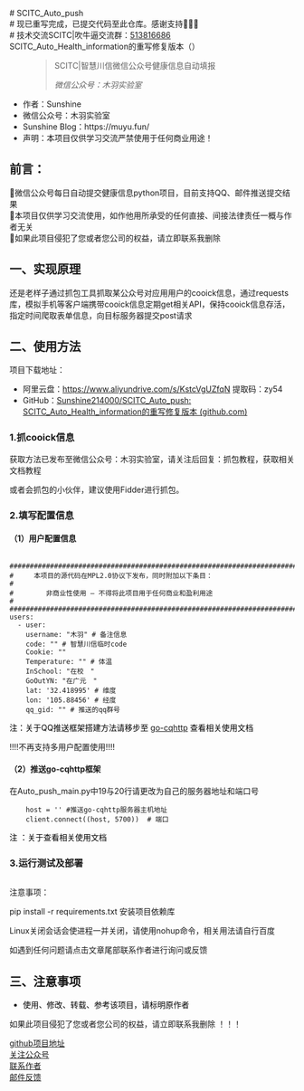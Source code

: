 <p># SCITC_Auto_push<br /># 现已重写完成，已提交代码至此仓库。感谢支持💖💖💖<br /># 技术交流SCITC|吹牛逼交流群：<a href="https://qm.qq.com/cgi-bin/qm/qr?k=qaRwaSma5K8xWpTFY95q9_6YI58QnABi&amp;jump_from=webapi" target="_blank" rel="noreferrer noopener">513816686</a><br />SCITC_Auto_Health_information的重写修复版本（）</p>

<!-- wp:pullquote -->
<figure class="wp-block-pullquote"><blockquote><p>SCITC|智慧川信微信公众号健康信息自动填报</p><cite>微信公众号：木羽实验室</cite></blockquote></figure>
<!-- /wp:pullquote -->

<!-- wp:list -->
<ul><li>作者：Sunshine</li><li>微信公众号：木羽实验室</li><li>Sunshine Blog：https://muyu.fun/</li><li>声明：本项目仅供学习交流严禁使用于任何商业用途！</li></ul>
<!-- /wp:list -->

<!-- wp:heading -->
<h2>前言：</h2>
<!-- /wp:heading -->

<!-- wp:paragraph -->
<p id="block-bb73bd83-d728-426c-8c76-95e0b4bf1bc2">🙂微信公众号每日自动提交健康信息python项目，目前支持QQ、邮件推送提交结果 <br>🙂本项目仅供学习交流使用，如作他用所承受的任何直接、间接法律责任一概与作者无关 <br>🙂如果此项目侵犯了您或者您公司的权益，请立即联系我删除</p>
<!-- /wp:paragraph -->

<!-- wp:heading -->
<h2>一、实现原理</h2>
<!-- /wp:heading -->

<!-- wp:paragraph -->
<p>还是老样子通过抓包工具抓取某公众号对应用用户的cooick信息，通过requests库，模拟手机等客户端携带cooick信息定期get相关API，保持cooick信息存活，指定时间爬取表单信息，向目标服务器提交post请求</p>
<!-- /wp:paragraph -->

<!-- wp:heading -->
<h2>二、使用方法</h2>
<!-- /wp:heading -->

<!-- wp:paragraph -->
<p>项目下载地址：</p>
<!-- /wp:paragraph -->

<!-- wp:list -->
<ul><li>阿里云盘：<a href="https://www.aliyundrive.com/s/KstcVgUZfqN" target="_blank" rel="noreferrer noopener">https://www.aliyundrive.com/s/KstcVgUZfqN</a> 提取码：zy54</li><li>GitHub：<a href="https://github.com/Sunshine214000/SCITC_Auto_push">Sunshine214000/SCITC_Auto_push: SCITC_Auto_Health_information的重写修复版本 (github.com)</a></li></ul>
<!-- /wp:list -->

<!-- wp:heading {"level":3} -->
<h3>1.抓cooick信息</h3>
<!-- /wp:heading -->

<!-- wp:paragraph -->
<p>获取方法已发布至微信公众号：<span class="has-inline-color has-luminous-vivid-amber-color">木羽实验室</span>，请关注后回复：<span class="has-inline-color has-pale-cyan-blue-color">抓包教程</span>，获取相关文档教程</p>
<!-- /wp:paragraph -->

<!-- wp:paragraph -->
<p>或者会抓包的小伙伴，建议使用Fidder进行抓包。</p>
<!-- /wp:paragraph -->

<!-- wp:heading {"level":3} -->
<h3>2.填写配置信息</h3>
<!-- /wp:heading -->

<!-- wp:heading {"level":4} -->
<h4>（1）用户配置信息</h4>
<!-- /wp:heading -->

<!-- wp:code -->
<pre class="wp-block-code"><code>
###############################################################################
#     本项目的源代码在MPL2.0协议下发布，同时附加以下条目：                          #
#        非商业性使用 — 不得将此项目用于任何商业和盈利用途                          #
###############################################################################
users:
  - user:
    username: "木羽" # 备注信息
    code: "" # 智慧川信临时code
    Cookie: ""
    Temperature: "" # 体温
    InSchool: "在校　"
    GoOutYN: "在广元　"
    lat: '32.418995' # 维度
    lon: '105.88456' # 经度
    qq_gid: "" # 推送的qq群号
</code></pre>
<!-- /wp:code -->

<!-- wp:paragraph -->
<p><mark style="background-color:rgba(0, 0, 0, 0)" class="has-inline-color has-pale-pink-color">注：关于QQ推送框架搭建方法请移步至 <a href="https://docs.go-cqhttp.org/">go-cqhttp</a>  查看相关使用文档</mark></p>
<!-- /wp:paragraph -->

<!-- wp:paragraph -->
<p>!!!!不再支持多用户配置使用!!!!</p>
<!-- /wp:paragraph -->

<!-- wp:paragraph -->
<p></p>
<!-- /wp:paragraph -->

<!-- wp:heading {"level":4} -->
<h4>（2）推送go-cqhttp框架</h4>
<!-- /wp:heading -->

<!-- wp:paragraph -->
<p>在Auto_push_main.py中19与20行请更改为自己的服务器地址和端口号</p>
<!-- /wp:paragraph -->

<!-- wp:code -->
<pre class="wp-block-code"><code>    host = '' #推送go-cqhttp服务器主机地址
    client.connect((host, 5700))  # 端口</code></pre>
<!-- /wp:code -->

<!-- wp:paragraph -->
<p><mark style="background-color:rgba(0, 0, 0, 0)" class="has-inline-color has-pale-pink-color">  注 ：关于查看相关使用文档 </mark><br></p>
<!-- /wp:paragraph -->

<!-- wp:heading {"level":3} -->
<h3>3.运行测试及部署</h3>
<!-- /wp:heading -->

<!-- wp:paragraph -->
<p></p>
<!-- /wp:paragraph -->

<!-- wp:image {"id":51,"sizeSlug":"full","linkDestination":"none"} -->
<figure class="wp-block-image size-full"><img src="https://muyu.fun/wp-content/uploads/2022/04/QQ图片20220406205857.jpg" alt="" class="wp-image-51"/></figure>
<!-- /wp:image -->

<!-- wp:paragraph -->
<p>注意事项：</p>
<!-- /wp:paragraph -->

<!-- wp:paragraph -->
<p>pip install -r requirements.txt 安装项目依赖库</p>
<!-- /wp:paragraph -->

<!-- wp:paragraph -->
<p>Linux关闭会话会使进程一并关闭，请使用nohup命令，相关用法请自行百度</p>
<!-- /wp:paragraph -->

<!-- wp:paragraph -->
<p>如遇到任何问题请点击文章尾部联系作者进行询问或反馈</p>
<!-- /wp:paragraph -->

<!-- wp:heading -->
<h2>三、注意事项</h2>
<!-- /wp:heading -->

<!-- wp:list -->
<ul><li><mark style="background-color:rgba(0, 0, 0, 0)" class="has-inline-color has-vivid-red-color">使用、修改、转载、参考该项目，请标明原作者</mark></li></ul>
<!-- /wp:list -->

<!-- wp:paragraph -->
<p> 如果此项目<span class="has-inline-color has-vivid-red-color">侵犯了您或者您公司的权益，请立即联系我删除 ！！！</span></p>
<!-- /wp:paragraph -->

<!-- wp:buttons -->
<div class="wp-block-buttons"><!-- wp:button {"className":"is-style-fill"} -->
<div class="wp-block-button is-style-fill"><a class="wp-block-button__link" href="https://github.com/Sunshine214000/SCITC_Auto_push" target="_blank" rel="noreferrer noopener">github项目地址</a></div>
<!-- /wp:button -->

<!-- wp:button {"className":"is-style-fill"} -->
<div class="wp-block-button is-style-fill"><a class="wp-block-button__link" href="https://muyu.fun/sample-page/" target="_blank" rel="noreferrer noopener">关注公众号</a></div>
<!-- /wp:button -->

<!-- wp:button {"className":"is-style-fill"} -->
<div class="wp-block-button is-style-fill"><a class="wp-block-button__link" href="http://wpa.qq.com/msgrd?v=3&amp;uin=2140002006&amp;site=qq&amp;menu=yes" target="_blank" rel="noreferrer noopener">联系作者</a></div>
<!-- /wp:button -->

<!-- wp:button -->
<div class="wp-block-button"><a class="wp-block-button__link" href="http://mail.qq.com/cgi-bin/qm_share?t=qm_mailme&amp;email=1qWjuKW_v7iz_Ka5tb6Wp6f4tbm7" target="_blank" rel="noreferrer noopener">邮件反馈</a></div>
<!-- /wp:button --></div>
<!-- /wp:buttons -->

<!-- wp:paragraph -->
<p></p>
<!-- /wp:paragraph -->
